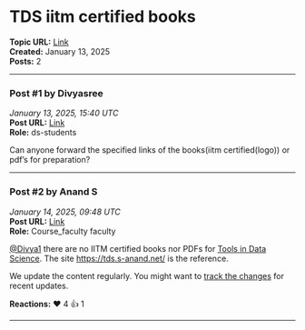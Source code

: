 # TDS iitm certified books
**Topic URL:** [Link](https://discourse.onlinedegree.iitm.ac.in/t/tds-iitm-certified-books/163147)  
**Created:** January 13, 2025  
**Posts:** 2  

---

### Post #1 by **Divyasree**
*January 13, 2025, 15:40 UTC*  
**Post URL:** [Link](https://discourse.onlinedegree.iitm.ac.in/t/tds-iitm-certified-books/163147/1)  
**Role:**  ds-students

Can anyone forward the specified links of the books(iitm certified(logo)) or pdf’s for preparation?

---

### Post #2 by **Anand S**
*January 14, 2025, 09:48 UTC*  
**Post URL:** [Link](https://discourse.onlinedegree.iitm.ac.in/t/tds-iitm-certified-books/163147/2)  
**Role:** Course_faculty faculty

[@Divya1](https://discourse.onlinedegree.iitm.ac.in/u/divya1) there are no IITM certified books nor PDFs for [Tools in Data Science](https://discourse.onlinedegree.iitm.ac.in/c/courses/tds-kb/34). The site <https://tds.s-anand.net/> is the reference.

We update the content regularly. You might want to [track the changes](https://github.com/sanand0/tools-in-data-science-public/commits/tds-2025-01/) for recent updates.

**Reactions:** ❤️ 4 👍 1

---

